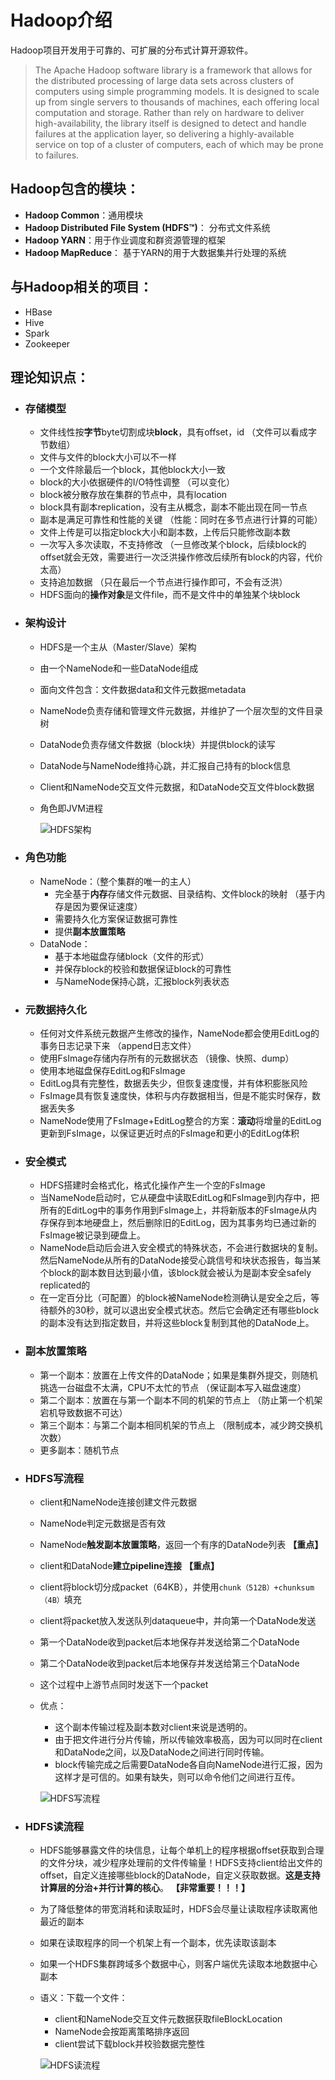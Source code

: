 # Hadoop介绍

Hadoop项目开发用于可靠的、可扩展的分布式计算开源软件。

> The Apache Hadoop software library is a framework that allows for the distributed processing of large data sets across clusters of computers using simple programming models. It is designed to scale up from single servers to thousands of machines, each offering local computation and storage. Rather than rely on hardware to deliver high-availability, the library itself is designed to detect and handle failures at the application layer, so delivering a highly-available service on top of a cluster of computers, each of which may be prone to failures.

## Hadoop包含的模块：

- **Hadoop Common**：通用模块
- **Hadoop Distributed File System (HDFS™)**： 分布式文件系统
- **Hadoop YARN**：用于作业调度和群资源管理的框架
- **Hadoop MapReduce**： 基于YARN的用于大数据集并行处理的系统

## 与Hadoop相关的项目：

- HBase
- Hive
- Spark
- Zookeeper

## 理论知识点：

- ### 存储模型

  - 文件线性按**字节**byte切割成块**block**，具有offset，id   （文件可以看成字节数组）
  - 文件与文件的block大小可以不一样
  - 一个文件除最后一个block，其他block大小一致
  - block的大小依据硬件的I/O特性调整     （可以变化）
  - block被分散存放在集群的节点中，具有location
  - block具有副本replication，没有主从概念，副本不能出现在同一节点
  - 副本是满足可靠性和性能的关键      （性能：同时在多节点进行计算的可能）
  - 文件上传是可以指定block大小和副本数，上传后只能修改副本数
  - 一次写入多次读取，不支持修改     （一旦修改某个block，后续block的offset就会无效，需要进行一次泛洪操作修改后续所有block的内容，代价太高）
  - 支持追加数据     （只在最后一个节点进行操作即可，不会有泛洪）
  - HDFS面向的**操作对象**是文件file，而不是文件中的单独某个块block

- ### 架构设计

  - HDFS是一个主从（Master/Slave）架构

  - 由一个NameNode和一些DataNode组成    

  - 面向文件包含：文件数据data和文件元数据metadata

  - NameNode负责存储和管理文件元数据，并维护了一个层次型的文件目录树

  - DataNode负责存储文件数据（block块）并提供block的读写

  - DataNode与NameNode维持心跳，并汇报自己持有的block信息

  - Client和NameNode交互文件元数据，和DataNode交互文件block数据

  - 角色即JVM进程

    ![HDFS架构](https://user-images.githubusercontent.com/17522733/95022734-6463be80-0679-11eb-9262-a65aa00df76e.png)

- ### 角色功能

  - NameNode：（整个集群的唯一的主人）
    - 完全基于**内存**存储文件元数据、目录结构、文件block的映射     （基于内存是因为要保证速度）
    - 需要持久化方案保证数据可靠性
    - 提供**副本放置策略**
  - DataNode：
    - 基于本地磁盘存储block（文件的形式）
    - 并保存block的校验和数据保证block的可靠性
    - 与NameNode保持心跳，汇报block列表状态

- ### 元数据持久化

  - 任何对文件系统元数据产生修改的操作，NameNode都会使用EditLog的事务日志记录下来     （append日志文件）
  - 使用FsImage存储内存所有的元数据状态                                                                                   （镜像、快照、dump）
  - 使用本地磁盘保存EditLog和FsImage
  - EditLog具有完整性，数据丢失少，但恢复速度慢，并有体积膨胀风险
  - FsImage具有恢复速度快，体积与内存数据相当，但是不能实时保存，数据丢失多
  - NameNode使用了FsImage+EditLog整合的方案：**滚动**将增量的EditLog更新到FsImage，以保证更近时点的FsImage和更小的EditLog体积

- ### 安全模式

  - HDFS搭建时会格式化，格式化操作产生一个空的FsImage
  - 当NameNode启动时，它从硬盘中读取EditLog和FsImage到内存中，把所有的EditLog中的事务作用到FsImage上，并将新版本的FsImage从内存保存到本地硬盘上，然后删除旧的EditLog，因为其事务均已通过新的FsImage被记录到硬盘上。
  - NameNode启动后会进入安全模式的特殊状态，不会进行数据块的复制。然后NameNode从所有的DataNode接受心跳信号和块状态报告，每当某个block的副本数目达到最小值，该block就会被认为是副本安全safely replicated的
  - 在一定百分比（可配置）的block被NameNode检测确认是安全之后，等待额外的30秒，就可以退出安全模式状态。然后它会确定还有哪些block的副本没有达到指定数目，并将这些block复制到其他的DataNode上。

- ### 副本放置策略

  - 第一个副本：放置在上传文件的DataNode；如果是集群外提交，则随机挑选一台磁盘不太满，CPU不太忙的节点     （保证副本写入磁盘速度）
  - 第二个副本：放置在与第一个副本不同的机架的节点上    （防止第一个机架宕机导致数据不可达）
  - 第三个副本：与第二个副本相同机架的节点上                  （限制成本，减少跨交换机次数）
  - 更多副本：随机节点

- ### HDFS写流程

  - client和NameNode连接创建文件元数据

  - NameNode判定元数据是否有效

  - NameNode**触发副本放置策略**，返回一个有序的DataNode列表    **【重点】**

  - client和DataNode**建立pipeline连接**                                               **【重点】**

  - client将block切分成packet（64KB），并使用`chunk（512B）+chunksum（4B）`填充

  - client将packet放入发送队列dataqueue中，并向第一个DataNode发送

  - 第一个DataNode收到packet后本地保存并发送给第二个DataNode

  - 第二个DataNode收到packet后本地保存并发送给第三个DataNode

  - 这个过程中上游节点同时发送下一个packet

  - 优点：

    - 这个副本传输过程及副本数对client来说是透明的。
    - 由于把文件进行分片传输，所以传输效率极高，因为可以同时在client和DataNode之间，以及DataNode之间进行同时传输。
    - block传输完成之后需要DataNode各自向NameNode进行汇报，因为这样才是可信的。如果有缺失，则可以命令他们之间进行互传。

    ![HDFS写流程](https://user-images.githubusercontent.com/17522733/95025060-66347e80-0687-11eb-8773-ad389564eaae.png)

- ### HDFS读流程

  - HDFS能够暴露文件的块信息，让每个单机上的程序根据offset获取到合理的文件分块，减少程序处理前的文件传输量！HDFS支持client给出文件的offset，自定义连接哪些block的DataNode，自定义获取数据。**这是支持计算层的分治+并行计算的核心**。  **【非常重要！！！】**

  - 为了降低整体的带宽消耗和读取延时，HDFS会尽量让读取程序读取离他最近的副本

  - 如果在读取程序的同一个机架上有一个副本，优先读取该副本

  - 如果一个HDFS集群跨域多个数据中心，则客户端优先读取本地数据中心副本

  - 语义：下载一个文件：

    - client和NameNode交互文件元数据获取fileBlockLocation
    - NameNode会按距离策略排序返回
    - client尝试下载block并校验数据完整性

    ![HDFS读流程](https://user-images.githubusercontent.com/17522733/95025432-02f81b80-068a-11eb-8aea-eb303bd4e6f4.png)


